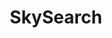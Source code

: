 ---
layout: page
title: SkySearch
description: Generalized Object Detection and Search Using UAVs and Multimodal Large Language Models​
img: assets/img/SkySearchLogo5_Edited.png
importance: 1
redirect: https://github.com/duncancalvert/SkySearch_UAV
category: Robotics
related_publications: true
---